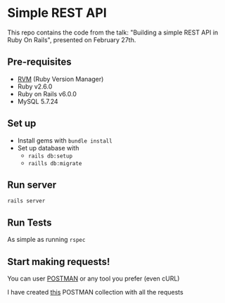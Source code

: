 # Simple REST API

This repo contains the code from the talk: "Building a simple REST API in Ruby On Rails", presented on February 27th.

## Pre-requisites

* [RVM](https://rvm.io/) (Ruby Version Manager)
* Ruby v2.6.0
* Ruby on Rails v6.0.0
* MySQL 5.7.24

## Set up
* Install gems with `bundle install`
* Set up database with 
    * `rails db:setup`
    * `raills db:migrate`

## Run server
`rails server`

## Run Tests 
As simple as running `rspec`

## Start making requests!
You can user [POSTMAN](https://www.postman.com/) or any tool you prefer (even cURL)

I have created [this](https://www.getpostman.com/collections/eaf3da06338591efac3a) POSTMAN collection with all the requests
